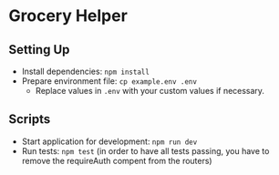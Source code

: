 # Grocery Helper

## Setting Up

- Install dependencies: `npm install`
- Prepare environment file: `cp example.env .env`
  - Replace values in `.env` with your custom values if necessary.

## Scripts

- Start application for development: `npm run dev`
- Run tests: `npm test` (in order to have all tests passing, you have to remove the requireAuth compent from the routers)
